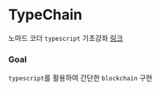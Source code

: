 # TypeChain

노마드 코더 `typescript` 기초강좌 [링크](https://nomadcoders.co/typescript-for-beginners/lobby)

### Goal

`typescript`를 활용하여 간단한 `blockchain` 구현
